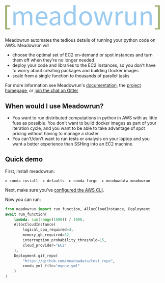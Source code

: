 # ![Meadowrun](meadowrun-logo-full.svg)

Meadowrun automates the tedious details of running your python code on AWS. Meadowrun
will
- choose the optimal set of EC2 on-demand or spot instances and turn them off when
  they're no longer needed
- deploy your code and libraries to the EC2 instances, so you don't have to worry about
  creating packages and building Docker images
- scale from a single function to thousands of parallel tasks

For more information see Meadowrun's [documentation](https://docs.meadowrun.io), the
[project homepage](https://meadowrun.io), or [join the chat on
Gitter](https://gitter.im/meadowdata/meadowrun)

## When would I use Meadowrun?

- You want to run distributed computations in python in AWS with as little fuss as
  possible. You don't want to build docker images as part of your iteration cycle, and
  you want to be able to take advantage of spot pricing without having to manage a
  cluster.
- You can't/don't want to run tests or analysis on your laptop and you want a better
  experience than SSHing into an EC2 machine.

## Quick demo

First, install meadowrun:

```
> conda install -c defaults -c conda-forge -c meadowdata meadowrun
```

Next, make sure you've [configured the AWS
CLI](https://docs.aws.amazon.com/cli/latest/userguide/getting-started-quickstart.html).

Now you can run:

```python
from meadowrun import run_function, AllocCloudInstance, Deployment
await run_function(
    lambda: sum(range(1000)) / 1000,
    AllocCloudInstance(
        logical_cpu_required=4,
        memory_gb_required=32,
        interruption_probability_threshold=15,
        cloud_provider="EC2"
    ),
    Deployment.git_repo(
        "https://github.com/meadowdata/test_repo",
        conda_yml_file="myenv.yml"
    )
)
```
